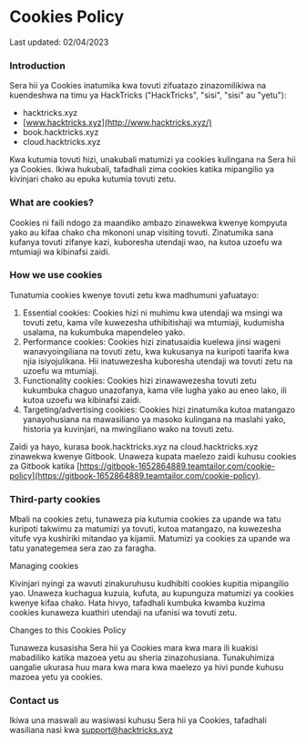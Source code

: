 # Cookies Policy

Last updated: 02/04/2023

### Introduction

Sera hii ya Cookies inatumika kwa tovuti zifuatazo zinazomilikiwa na kuendeshwa na timu ya HackTricks ("HackTricks", "sisi", "sisi" au "yetu"):

* hacktricks.xyz
* [www.hacktricks.xyz](http://www.hacktricks.xyz/)
* book.hacktricks.xyz
* cloud.hacktricks.xyz

Kwa kutumia tovuti hizi, unakubali matumizi ya cookies kulingana na Sera hii ya Cookies. Ikiwa hukubali, tafadhali zima cookies katika mipangilio ya kivinjari chako au epuka kutumia tovuti zetu.

### What are cookies?

Cookies ni faili ndogo za maandiko ambazo zinawekwa kwenye kompyuta yako au kifaa chako cha mkononi unap visiting tovuti. Zinatumika sana kufanya tovuti zifanye kazi, kuboresha utendaji wao, na kutoa uzoefu wa mtumiaji wa kibinafsi zaidi.

### How we use cookies

Tunatumia cookies kwenye tovuti zetu kwa madhumuni yafuatayo:

1. Essential cookies: Cookies hizi ni muhimu kwa utendaji wa msingi wa tovuti zetu, kama vile kuwezesha uthibitishaji wa mtumiaji, kudumisha usalama, na kukumbuka mapendeleo yako.
2. Performance cookies: Cookies hizi zinatusaidia kuelewa jinsi wageni wanavyoingiliana na tovuti zetu, kwa kukusanya na kuripoti taarifa kwa njia isiyojulikana. Hii inatuwezesha kuboresha utendaji wa tovuti zetu na uzoefu wa mtumiaji.
3. Functionality cookies: Cookies hizi zinawawezesha tovuti zetu kukumbuka chaguo unazofanya, kama vile lugha yako au eneo lako, ili kutoa uzoefu wa kibinafsi zaidi.
4. Targeting/advertising cookies: Cookies hizi zinatumika kutoa matangazo yanayohusiana na mawasiliano ya masoko kulingana na maslahi yako, historia ya kuvinjari, na mwingiliano wako na tovuti zetu.

Zaidi ya hayo, kurasa book.hacktricks.xyz na cloud.hacktricks.xyz zinawekwa kwenye Gitbook. Unaweza kupata maelezo zaidi kuhusu cookies za Gitbook katika [https://gitbook-1652864889.teamtailor.com/cookie-policy](https://gitbook-1652864889.teamtailor.com/cookie-policy).

### Third-party cookies

Mbali na cookies zetu, tunaweza pia kutumia cookies za upande wa tatu kuripoti takwimu za matumizi ya tovuti, kutoa matangazo, na kuwezesha vitufe vya kushiriki mitandao ya kijamii. Matumizi ya cookies za upande wa tatu yanategemea sera zao za faragha.

Managing cookies

Kivinjari nyingi za wavuti zinakuruhusu kudhibiti cookies kupitia mipangilio yao. Unaweza kuchagua kuzuia, kufuta, au kupunguza matumizi ya cookies kwenye kifaa chako. Hata hivyo, tafadhali kumbuka kwamba kuzima cookies kunaweza kuathiri utendaji na ufanisi wa tovuti zetu.

Changes to this Cookies Policy

Tunaweza kusasisha Sera hii ya Cookies mara kwa mara ili kuakisi mabadiliko katika mazoea yetu au sheria zinazohusiana. Tunakuhimiza uangalie ukurasa huu mara kwa mara kwa maelezo ya hivi punde kuhusu mazoea yetu ya cookies.

### Contact us

Ikiwa una maswali au wasiwasi kuhusu Sera hii ya Cookies, tafadhali wasiliana nasi kwa [support@hacktricks.xyz](mailto:support@hacktricks.xyz)
